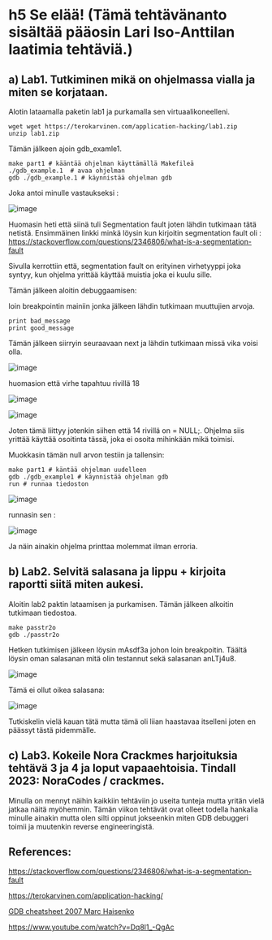 # h5 Se elää! (Tämä tehtävänanto sisältää pääosin Lari Iso-Anttilan laatimia tehtäviä.)

## a) Lab1. Tutkiminen mikä on ohjelmassa vialla ja miten se korjataan.

Alotin lataamalla paketin lab1 ja purkamalla sen virtuaalikoneelleni. 

    wget wget https://terokarvinen.com/application-hacking/lab1.zip
    unzip lab1.zip

Tämän jälkeen ajoin gdb_examle1. 

    make part1 # kääntää ohjelman käyttämällä Makefileä
    ./gdb_example.1  # avaa ohjelman
    gdb ./gdb_example.1 # käynnistää ohjelman gdb

Joka antoi minulle vastaukseksi :

![image](https://github.com/user-attachments/assets/0fc1aa67-e5b0-4bc3-a224-f66a180c3389)

Huomasin heti että siinä tuli Segmentation fault joten lähdin tutkimaan tätä netistä. Ensimmäinen linkki minkä löysin kun kirjoitin segmentation fault oli : https://stackoverflow.com/questions/2346806/what-is-a-segmentation-fault

Sivulla kerrottiin että, segmentation fault on erityinen virhetyyppi joka syntyy, kun ohjelma yrittää käyttää muistia joka ei kuulu sille.

Tämän jälkeen aloitin debuggaamisen:


loin breakpointin mainiin jonka jälkeen lähdin tutkimaan muuttujien arvoja.

    print bad_message
    print good_message

Tämän jälkeen siirryin seuraavaan next ja lähdin tutkimaan missä vika voisi olla.

![image](https://github.com/user-attachments/assets/d9e9d3ed-30de-4925-a44c-9dbe71d5f290)

huomasion että virhe tapahtuu rivillä 18

![image](https://github.com/user-attachments/assets/88edaf3e-959f-45fc-9954-190ed63d67d7)

![image](https://github.com/user-attachments/assets/799aacf1-a12e-4eca-bce8-cbad25a1c5bd)


Joten tämä liittyy jotenkin siihen että 14 rivillä on = NULL;. Ohjelma siis yrittää käyttää osoitinta tässä, joka ei osoita mihinkään mikä toimisi.


Muokkasin tämän null arvon testiin ja tallensin:

    make part1 # käntää ohjelman uudelleen
    gdb ./gdb_example1 # käynnistää ohjelman gdb
    run # runnaa tiedoston

![image](https://github.com/user-attachments/assets/0d3e7c7e-51f3-4a00-831b-8ddf182460c5)





runnasin sen :

![image](https://github.com/user-attachments/assets/9c81be2f-e2c1-4461-9121-5d4b6cc44e94)


Ja näin ainakin ohjelma printtaa molemmat ilman erroria.

 

## b) Lab2. Selvitä salasana ja lippu + kirjoita raportti siitä miten aukesi.

Aloitin lab2 paktin lataamisen ja purkamisen. Tämän jälkeen alkoitin tutkimaan tiedostoa.

    make passtr2o
    gdb ./passtr2o


Hetken tutkimisen jälkeen löysin mAsdf3a johon loin breakpoitin. Täältä löysin oman salasanan mitä olin testannut sekä salasanan anLTj4u8.


![image](https://github.com/user-attachments/assets/80cf930f-a12d-4741-a718-8411d2123458)

Tämä ei ollut oikea salasana: 

![image](https://github.com/user-attachments/assets/0cc04535-fc5b-483b-9d8e-65d45644f92c)


Tutkiskelin vielä kauan tätä mutta tämä oli liian haastavaa itselleni joten en päässyt tästä pidemmälle.











## c) Lab3. Kokeile Nora Crackmes harjoituksia tehtävä 3 ja 4 ja loput vapaaehtoisia. Tindall 2023: NoraCodes / crackmes.

Minulla on mennyt näihin kaikkiin tehtäviin jo useita tunteja mutta yritän vielä jatkaa näitä myöhemmin. Tämän viikon tehtävät ovat olleet todella hankalia minulle ainakin mutta olen silti oppinut jokseenkin miten GDB debuggeri toimii ja muutenkin reverse engineeringistä.


## References:

https://stackoverflow.com/questions/2346806/what-is-a-segmentation-fault

https://terokarvinen.com/application-hacking/

[GDB cheatsheet 2007 Marc Haisenko](https://darkdust.net/files/GDB%20Cheat%20Sheet.pdf)

https://www.youtube.com/watch?v=Dq8l1_-QgAc


